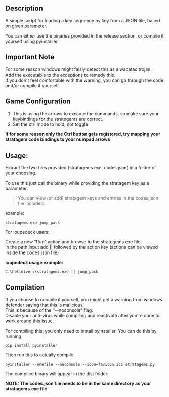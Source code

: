 ## Description

A simple script for loading a key sequence by key from a JSON file, based on given parameter.

You can either use the binaries provided in the release section, or compile it yourself using pyinstaller.

## Important Note

For some reason windows might falsly detect this as a wacatac trojan.<br>
Add the executable to the exceptions to remedy this.<br>
If you don't feel comfortable with the warning, you can go through the code and/or compile it yourself.

## Game Configuration

1. This is using the arrows to execute the commands, so make sure your keybindings for the strategems are correct.
2. Set the ctrl mode to hold, not toggle

**If for some reason only the Ctrl button gets registered, try mapping your stratagem code bindings to your numpad arrows**

## Usage:

Extract the two files provided (stratagems.exe, codes.json) in a folder of your choosing.

To use this just call the binary while providing the stratagem key as a parameter.<br>
> You can view (or add) stratagem keys and entries in the codes.json file included.

example:

```
stratagems.exe jump_pack
```

For loupedeck users:

Create a new "Run" action and browse to the strategems.exe file.<br>
in the path input add || followed by the action key  (actions can be viewed inside the codes.json file)

**loupedeck usage example:**

```
C:\helldivers\stratagems.exe || jump_pack
```

## Compilation

If you choose to compile it yourself, you might get a warning from windows defender saying that this is malicious.<br>
This is because of the "--noconsole" flag.<br>
Disable your anti-virus while compiling and reactivate after you're done to work around this issue.

For compiling this, you only need to install pyinstaller.
You can do this by running

```
pip install pyinstaller
```

Then run this to actually compile
```
pyinstaller --onefile --noconsole --icon=favicon.ico stratagems.py
```
The compiled binary will appear in the dist folder.

**NOTE: The codes.json file needs to be in the same directory as your stratagems.exe file**
